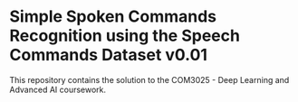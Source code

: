 # Simple Spoken Commands Recognition using the Speech Commands Dataset v0.01

This repository contains the solution to the COM3025 - Deep Learning and Advanced AI coursework.
